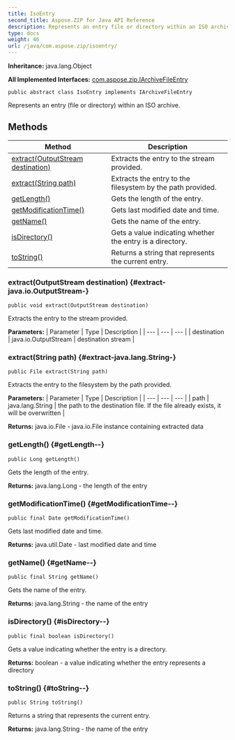 ```yaml
---
title: IsoEntry
second_title: Aspose.ZIP for Java API Reference
description: Represents an entry file or directory within an ISO archive.
type: docs
weight: 46
url: /java/com.aspose.zip/isoentry/
---
```


**Inheritance:**
java.lang.Object

**All Implemented Interfaces:**
[com.aspose.zip.IArchiveFileEntry](../../com.aspose.zip/iarchivefileentry)
```
public abstract class IsoEntry implements IArchiveFileEntry
```

Represents an entry (file or directory) within an ISO archive.
## Methods

| Method | Description |
| --- | --- |
| [extract(OutputStream destination)](#extract-java.io.OutputStream-) | Extracts the entry to the stream provided. |
| [extract(String path)](#extract-java.lang.String-) | Extracts the entry to the filesystem by the path provided. |
| [getLength()](#getLength--) | Gets the length of the entry. |
| [getModificationTime()](#getModificationTime--) | Gets last modified date and time. |
| [getName()](#getName--) | Gets the name of the entry. |
| [isDirectory()](#isDirectory--) | Gets a value indicating whether the entry is a directory. |
| [toString()](#toString--) | Returns a string that represents the current entry. |
### extract(OutputStream destination) {#extract-java.io.OutputStream-}
```
public void extract(OutputStream destination)
```


Extracts the entry to the stream provided.

**Parameters:**
| Parameter | Type | Description |
| --- | --- | --- |
| destination | java.io.OutputStream | destination stream |

### extract(String path) {#extract-java.lang.String-}
```
public File extract(String path)
```


Extracts the entry to the filesystem by the path provided.

**Parameters:**
| Parameter | Type | Description |
| --- | --- | --- |
| path | java.lang.String | the path to the destination file. If the file already exists, it will be overwritten |

**Returns:**
java.io.File - java.io.File instance containing extracted data
### getLength() {#getLength--}
```
public Long getLength()
```


Gets the length of the entry.

**Returns:**
java.lang.Long - the length of the entry
### getModificationTime() {#getModificationTime--}
```
public final Date getModificationTime()
```


Gets last modified date and time.

**Returns:**
java.util.Date - last modified date and time
### getName() {#getName--}
```
public final String getName()
```


Gets the name of the entry.

**Returns:**
java.lang.String - the name of the entry
### isDirectory() {#isDirectory--}
```
public final boolean isDirectory()
```


Gets a value indicating whether the entry is a directory.

**Returns:**
boolean - a value indicating whether the entry represents a directory
### toString() {#toString--}
```
public String toString()
```


Returns a string that represents the current entry.

**Returns:**
java.lang.String - the name of the entry
